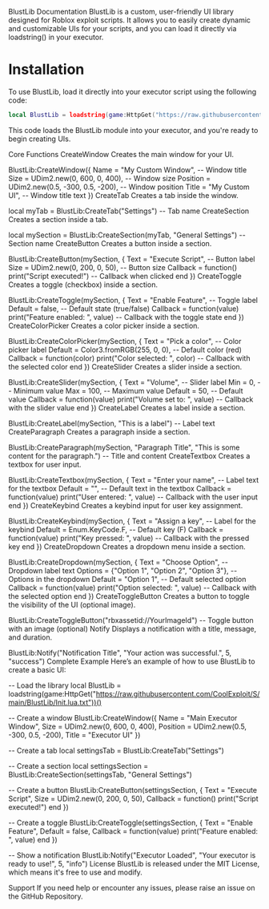 BlustLib Documentation
BlustLib is a custom, user-friendly UI library designed for Roblox exploit scripts. It allows you to easily create dynamic and customizable UIs for your scripts, and you can load it directly via loadstring() in your executor.

# Installation
To use BlustLib, load it directly into your executor script using the following code:
```lua
local BlustLib = loadstring(game:HttpGet("https://raw.githubusercontent.com/CoolExploit/S/main/BlustLib/Init.lua.txt"))()
```
This code loads the BlustLib module into your executor, and you're ready to begin creating UIs.

Core Functions
CreateWindow
Creates the main window for your UI.


BlustLib:CreateWindow({
    Name = "My Custom Window",         -- Window title
    Size = UDim2.new(0, 600, 0, 400),  -- Window size
    Position = UDim2.new(0.5, -300, 0.5, -200), -- Window position
    Title = "My Custom UI",            -- Window title text
})
CreateTab
Creates a tab inside the window.

local myTab = BlustLib:CreateTab("Settings")  -- Tab name
CreateSection
Creates a section inside a tab.

local mySection = BlustLib:CreateSection(myTab, "General Settings")  -- Section name
CreateButton
Creates a button inside a section.


BlustLib:CreateButton(mySection, {
    Text = "Execute Script",         -- Button label
    Size = UDim2.new(0, 200, 0, 50), -- Button size
    Callback = function()
        print("Script executed!")   -- Callback when clicked
    end
})
CreateToggle
Creates a toggle (checkbox) inside a section.


BlustLib:CreateToggle(mySection, {
    Text = "Enable Feature",         -- Toggle label
    Default = false,                 -- Default state (true/false)
    Callback = function(value)
        print("Feature enabled: ", value)  -- Callback with the toggle state
    end
})
CreateColorPicker
Creates a color picker inside a section.


BlustLib:CreateColorPicker(mySection, {
    Text = "Pick a color",         -- Color picker label
    Default = Color3.fromRGB(255, 0, 0), -- Default color (red)
    Callback = function(color)
        print("Color selected: ", color)  -- Callback with the selected color
    end
})
CreateSlider
Creates a slider inside a section.

BlustLib:CreateSlider(mySection, {
    Text = "Volume",                -- Slider label
    Min = 0,                        -- Minimum value
    Max = 100,                      -- Maximum value
    Default = 50,                   -- Default value
    Callback = function(value)
        print("Volume set to: ", value)  -- Callback with the slider value
    end
})
CreateLabel
Creates a label inside a section.


BlustLib:CreateLabel(mySection, "This is a label")  -- Label text
CreateParagraph
Creates a paragraph inside a section.

BlustLib:CreateParagraph(mySection, "Paragraph Title", "This is some content for the paragraph.")  -- Title and content
CreateTextbox
Creates a textbox for user input.

BlustLib:CreateTextbox(mySection, {
    Text = "Enter your name",        -- Label text for the textbox
    Default = "",                   -- Default text in the textbox
    Callback = function(value)
        print("User entered: ", value)  -- Callback with the user input
    end
})
CreateKeybind
Creates a keybind input for user key assignment.


BlustLib:CreateKeybind(mySection, {
    Text = "Assign a key",           -- Label for the keybind
    Default = Enum.KeyCode.F,        -- Default key (F)
    Callback = function(value)
        print("Key pressed: ", value)  -- Callback with the pressed key
    end
})
CreateDropdown
Creates a dropdown menu inside a section.

BlustLib:CreateDropdown(mySection, {
    Text = "Choose Option",         -- Dropdown label text
    Options = {"Option 1", "Option 2", "Option 3"},  -- Options in the dropdown
    Default = "Option 1",           -- Default selected option
    Callback = function(value)
        print("Option selected: ", value)  -- Callback with the selected option
    end
})
CreateToggleButton
Creates a button to toggle the visibility of the UI (optional image).


BlustLib:CreateToggleButton("rbxassetid://YourImageId")  -- Toggle button with an image (optional)
Notify
Displays a notification with a title, message, and duration.


BlustLib:Notify("Notification Title", "Your action was successful.", 5, "success")
Complete Example
Here’s an example of how to use BlustLib to create a basic UI:


-- Load the library
local BlustLib = loadstring(game:HttpGet("https://raw.githubusercontent.com/CoolExploit/S/main/BlustLib/Init.lua.txt"))()

-- Create a window
BlustLib:CreateWindow({
    Name = "Main Executor Window",
    Size = UDim2.new(0, 600, 0, 400),
    Position = UDim2.new(0.5, -300, 0.5, -200),
    Title = "Executor UI"
})

-- Create a tab
local settingsTab = BlustLib:CreateTab("Settings")

-- Create a section
local settingsSection = BlustLib:CreateSection(settingsTab, "General Settings")

-- Create a button
BlustLib:CreateButton(settingsSection, {
    Text = "Execute Script",
    Size = UDim2.new(0, 200, 0, 50),
    Callback = function()
        print("Script executed!")
    end
})

-- Create a toggle
BlustLib:CreateToggle(settingsSection, {
    Text = "Enable Feature",
    Default = false,
    Callback = function(value)
        print("Feature enabled: ", value)
    end
})

-- Show a notification
BlustLib:Notify("Executor Loaded", "Your executor is ready to use!", 5, "info")
License
BlustLib is released under the MIT License, which means it's free to use and modify.

Support
If you need help or encounter any issues, please raise an issue on the GitHub Repository.
